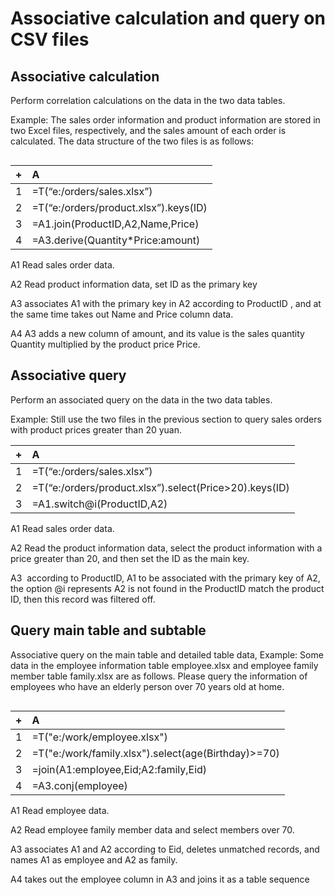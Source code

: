 # Associative calculation and query on CSV files

## Associative calculation
Perform correlation calculations on the data in the two data tables.

Example: The sales order information and product information are stored in two Excel files, respectively, and the sales amount of each order is calculated. The data structure of the two files is as follows:

<img scr="http://img.raqsoft.com.cn/uploads/0319/16161397740002e28.png">

|+|A|
|:-|:-|
|1|=T(“e:/orders/sales.xlsx”)|
|2|=T(“e:/orders/product.xlsx”).keys(ID)|
|3|=A1.join(ProductID,A2,Name,Price)|
|4|=A3.derive(Quantity\*Price:amount)|

A1 Read sales order data.

A2 Read product information data, set ID as the primary key  

A3 associates A1 with the primary key in A2 according to ProductID , and at the same time takes out Name and Price column data.

A4 A3 adds a new column of amount, and its value is the sales quantity Quantity multiplied by the product price Price.  

## Associative query

Perform an associated query on the data in the two data tables.

Example: Still use the two files in the previous section to query sales orders with product prices greater than 20 yuan.

|+|A|
|:-|:-|
|1|=T(“e:/orders/sales.xlsx”)|
|2|=T(“e:/orders/product.xlsx”).select(Price>20).keys(ID)|
|3|=A1.switch@i(ProductID,A2)|

A1 Read sales order data.

A2 Read the product information data, select the product information with a price greater than 20, and then set the ID as the main key. 

A3  according to ProductID, A1 to be associated with the primary key of A2, the option @i represents A2 is not found in the ProductID match the product ID, then this record was filtered off.   

## Query main table and subtable

Associative query on the main table and detailed table data, Example: Some data in the employee information table employee.xlsx and employee family member table family.xlsx are as follows. Please query the information of employees who have an elderly person over 70 years old at home.

<img scr="http://img.raqsoft.com.cn/uploads/0319/161613983600008cc.png">

<im scr="http://img.raqsoft.com.cn/uploads/0319/1616139836000586b.png">

|+|A|
|:-|:-|
|1|=T("e:/work/employee.xlsx")|
|2|=T("e:/work/family.xlsx").select(age(Birthday)>=70)|
|3|=join(A1:employee,Eid;A2:family,Eid)|
|4|=A3.conj(employee)|


A1 Read employee data.  

A2 Read employee family member data and select members over 70.  

A3 associates A1 and A2 according to Eid, deletes unmatched records, and names A1 as employee and A2 as family.  

A4 takes out the employee column in A3 and joins it as a table sequence 
